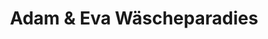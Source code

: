 ---
title: "Adam & Eva Wäscheparadies"
url: /bad-frankenhausen-kyffhaeuser/adam-und-eva-waescheparadies/
shop: Kleidung
---